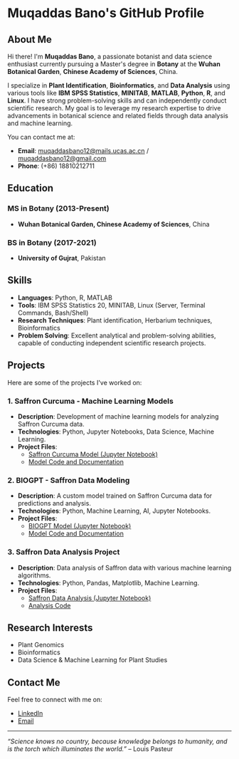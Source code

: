 
# Muqaddas Bano's GitHub Profile

## About Me

Hi there! I'm **Muqaddas Bano**, a passionate botanist and data science enthusiast currently pursuing a Master's degree in **Botany** at the **Wuhan Botanical Garden**, **Chinese Academy of Sciences**, China.

I specialize in **Plant Identification**, **Bioinformatics**, and **Data Analysis** using various tools like **IBM SPSS Statistics**, **MINITAB**, **MATLAB**, **Python**, **R**, and **Linux**. I have strong problem-solving skills and can independently conduct scientific research. My goal is to leverage my research expertise to drive advancements in botanical science and related fields through data analysis and machine learning.

You can contact me at:
- **Email**: muqaddasbano12@mails.ucas.ac.cn / muqaddasbano12@gmail.com
- **Phone**: (+86) 18810212711

## Education

### MS in Botany (2013-Present)
- **Wuhan Botanical Garden, Chinese Academy of Sciences**, China

### BS in Botany (2017-2021)
- **University of Gujrat**, Pakistan

## Skills
- **Languages**: Python, R, MATLAB
- **Tools**: IBM SPSS Statistics 20, MINITAB, Linux (Server, Terminal Commands, Bash/Shell)
- **Research Techniques**: Plant identification, Herbarium techniques, Bioinformatics
- **Problem Solving**: Excellent analytical and problem-solving abilities, capable of conducting independent scientific research projects.

## Projects

Here are some of the projects I've worked on:

### 1. **Saffron Curcuma - Machine Learning Models**
- **Description**: Development of machine learning models for analyzing Saffron Curcuma data.
- **Technologies**: Python, Jupyter Notebooks, Data Science, Machine Learning.
- **Project Files**: 
  - [Saffron Curcuma Model (Jupyter Notebook)](./Saffron_Curcuma_Model.ipynb)
  - [Model Code and Documentation](./model_code.py)
  
### 2. **BIOGPT - Saffron Data Modeling**
- **Description**: A custom model trained on Saffron Curcuma data for predictions and analysis.
- **Technologies**: Python, Machine Learning, AI, Jupyter Notebooks.
- **Project Files**: 
  - [BIOGPT Model (Jupyter Notebook)](./BIOGPT_Model.ipynb)
  - [Model Code and Documentation](./biogpt_code.py)

### 3. **Saffron Data Analysis Project**
- **Description**: Data analysis of Saffron data with various machine learning algorithms.
- **Technologies**: Python, Pandas, Matplotlib, Machine Learning.
- **Project Files**: 
  - [Saffron Data Analysis (Jupyter Notebook)](./Saffron_Data_Analysis.ipynb)
  - [Analysis Code](./saffron_analysis.py)

## Research Interests
- Plant Genomics
- Bioinformatics
- Data Science & Machine Learning for Plant Studies

## Contact Me
Feel free to connect with me on:
- [LinkedIn](https://www.linkedin.com/in/muqaddasbano) <!-- Optional -->
- [Email](mailto:muqaddasbano12@mails.ucas.ac.cn)

---

*“Science knows no country, because knowledge belongs to humanity, and is the torch which illuminates the world.”* – Louis Pasteur
